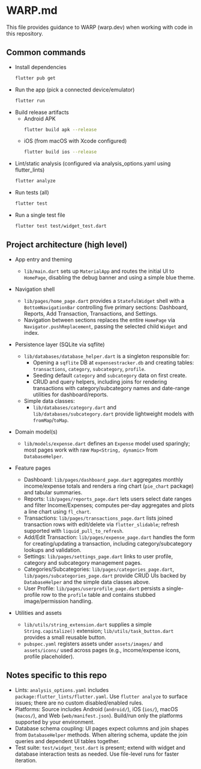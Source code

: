 # WARP.md

This file provides guidance to WARP (warp.dev) when working with code in this repository.

## Common commands

- Install dependencies
  ```sh path=null start=null
  flutter pub get
  ```
- Run the app (pick a connected device/emulator)
  ```sh path=null start=null
  flutter run
  ```
- Build release artifacts
  - Android APK
    ```sh path=null start=null
    flutter build apk --release
    ```
  - iOS (from macOS with Xcode configured)
    ```sh path=null start=null
    flutter build ios --release
    ```
- Lint/static analysis (configured via analysis_options.yaml using flutter_lints)
  ```sh path=null start=null
  flutter analyze
  ```
- Run tests (all)
  ```sh path=null start=null
  flutter test
  ```
- Run a single test file
  ```sh path=null start=null
  flutter test test/widget_test.dart
  ```

## Project architecture (high level)

- App entry and theming
  - `lib/main.dart` sets up `MaterialApp` and routes the initial UI to `HomePage`, disabling the debug banner and using a simple blue theme.

- Navigation shell
  - `lib/pages/home_page.dart` provides a `StatefulWidget` shell with a `BottomNavigationBar` controlling five primary sections: Dashboard, Reports, Add Transaction, Transactions, and Settings.
  - Navigation between sections replaces the entire `HomePage` via `Navigator.pushReplacement`, passing the selected child `Widget` and index.

- Persistence layer (SQLite via sqflite)
  - `lib/databases/database_helper.dart` is a singleton responsible for:
    - Opening a `sqflite` DB at `expensestracker.db` and creating tables: `transactions`, `category`, `subcategory`, `profile`.
    - Seeding default `category` and `subcategory` data on first create.
    - CRUD and query helpers, including joins for rendering transactions with category/subcategory names and date-range utilities for dashboard/reports.
  - Simple data classes:
    - `lib/databases/category.dart` and `lib/databases/subcategory.dart` provide lightweight models with `fromMap`/`toMap`.

- Domain model(s)
  - `lib/models/expense.dart` defines an `Expense` model used sparingly; most pages work with raw `Map<String, dynamic>` from `DatabaseHelper`.

- Feature pages
  - Dashboard: `lib/pages/dashboard_page.dart` aggregates monthly income/expense totals and renders a ring chart (`pie_chart` package) and tabular summaries.
  - Reports: `lib/pages/reports_page.dart` lets users select date ranges and filter Income/Expenses; computes per-day aggregates and plots a line chart using `fl_chart`.
  - Transactions: `lib/pages/transactions_page.dart` lists joined transaction rows with edit/delete via `flutter_slidable`; refresh supported with `liquid_pull_to_refresh`.
  - Add/Edit Transaction: `lib/pages/expense_page.dart` handles the form for creating/updating a transaction, including category/subcategory lookups and validation.
  - Settings: `lib/pages/settings_page.dart` links to user profile, category and subcategory management pages.
  - Categories/Subcategories: `lib/pages/categories_page.dart`, `lib/pages/subcategories_page.dart` provide CRUD UIs backed by `DatabaseHelper` and the simple data classes above.
  - User Profile: `lib/pages/userprofile_page.dart` persists a single-profile row to the `profile` table and contains stubbed image/permission handling.

- Utilities and assets
  - `lib/utils/string_extension.dart` supplies a simple `String.capitalize()` extension; `lib/utils/task_button.dart` provides a small reusable button.
  - `pubspec.yaml` registers assets under `assets/images/` and `assets/icons/` used across pages (e.g., income/expense icons, profile placeholder).

## Notes specific to this repo

- Lints: `analysis_options.yaml` includes `package:flutter_lints/flutter.yaml`. Use `flutter analyze` to surface issues; there are no custom disabled/enabled rules.
- Platforms: Source includes Android (`android/`), iOS (`ios/`), macOS (`macos/`), and Web (`web/manifest.json`). Build/run only the platforms supported by your environment.
- Database schema coupling: UI pages expect columns and join shapes from `DatabaseHelper` methods. When altering schema, update the join queries and dependent UI tables together.
- Test suite: `test/widget_test.dart` is present; extend with widget and database interaction tests as needed. Use file-level runs for faster iteration.
